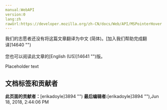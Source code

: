 ```yaml
---
manual:WebAPI
version:0
lang:zh
rawUrl:https://developer.mozilla.org/zh-CN/docs/Web/API/MSPointerHover
---
```




<bdi>我们的志愿者还没有将这篇文章翻译为<bdi>中文 (简体)</bdi>。[加入我们帮助完成翻译]14640 "")<br></br>您也可以阅读此文章的[English (US)]14641 "")版。</bdi>






Placeholder text




## 文档标签和贡献者
**此页面的贡献者：**[erikadoyle]3894 "")
**最后编辑者:**[erikadoyle]3894 ""),<time>Jun 18, 2018, 2:44:06 PM</time>


